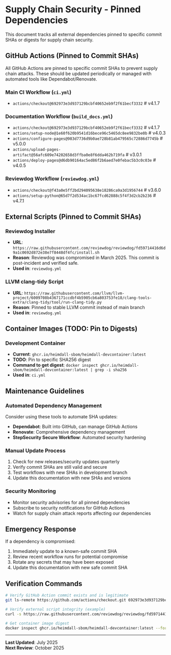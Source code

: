 # Supply Chain Security - Pinned Dependencies

This document tracks all external dependencies pinned to specific commit SHAs or digests for supply chain security.

## GitHub Actions (Pinned to Commit SHAs)

All GitHub Actions are pinned to specific commit SHAs to prevent supply chain attacks. These should be updated periodically or managed with automated tools like Dependabot/Renovate.

### Main CI Workflow (`ci.yml`)
- `actions/checkout@692973e3d937129bcbf40652eb9f2f61becf3332` # v4.1.7

### Documentation Workflow (`build_docs.yml`)
- `actions/checkout@692973e3d937129bcbf40652eb9f2f61becf3332` # v4.1.7  
- `actions/setup-node@1e60f620b9541d16bece96c5465dc8ee9832be0b` # v4.0.3
- `actions/configure-pages@983d7736d9b0ae728b81ab479565c72886d7745b` # v5.0.0  
- `actions/upload-pages-artifact@56afc609e74202658d3ffba0e8f6dda462b719fa` # v3.0.1
- `actions/deploy-pages@d6db90164ac5ed86f2b6aed7e0febac5b3c0c03e` # v4.0.5

### Reviewdog Workflow (`reviewdog.yml`)
- `actions/checkout@f43a0e5ff2bd294095638e18286ca9a3d1956744` # v3.6.0
- `actions/setup-python@65d7f2d534ac1bc67fcd62888c5f4f3d2cb2b236` # v4.7.1

## External Scripts (Pinned to Commit SHAs)

### Reviewdog Installer
- **URL**: `https://raw.githubusercontent.com/reviewdog/reviewdog/fd59714416d6d9a1c0692d872e38e7f8448df4fc/install.sh`
- **Reason**: Reviewdog was compromised in March 2025. This commit is post-incident and verified safe.
- **Used in**: `reviewdog.yml`

### LLVM clang-tidy Script  
- **URL**: `https://raw.githubusercontent.com/llvm/llvm-project/6009708b4367171ccdbf4b5905cb6a803753fe18/clang-tools-extra/clang-tidy/tool/run-clang-tidy.py`
- **Reason**: Pinned to stable LLVM commit instead of main branch
- **Used in**: `reviewdog.yml`

## Container Images (TODO: Pin to Digests)

### Development Container
- **Current**: `ghcr.io/heimdall-sbom/heimdall-devcontainer:latest`
- **TODO**: Pin to specific SHA256 digest  
- **Command to get digest**: `docker inspect ghcr.io/heimdall-sbom/heimdall-devcontainer:latest | grep -i sha256`
- **Used in**: `ci.yml`

## Maintenance Guidelines

### Automated Dependency Management
Consider using these tools to automate SHA updates:
- **Dependabot**: Built into GitHub, can manage GitHub Actions
- **Renovate**: Comprehensive dependency management  
- **StepSecurity Secure Workflow**: Automated security hardening

### Manual Update Process
1. Check for new releases/security updates quarterly
2. Verify commit SHAs are still valid and secure
3. Test workflows with new SHAs in development branch
4. Update this documentation with new SHAs and versions

### Security Monitoring
- Monitor security advisories for all pinned dependencies
- Subscribe to security notifications for GitHub Actions
- Watch for supply chain attack reports affecting our dependencies

## Emergency Response

If a dependency is compromised:
1. Immediately update to a known-safe commit SHA
2. Review recent workflow runs for potential compromise
3. Rotate any secrets that may have been exposed
4. Update this documentation with new safe commit SHA

## Verification Commands

```bash
# Verify GitHub Action commit exists and is legitimate
git ls-remote https://github.com/actions/checkout.git 692973e3d937129bcbf40652eb9f2f61becf3332

# Verify external script integrity (example)
curl -s https://raw.githubusercontent.com/reviewdog/reviewdog/fd59714416d6d9a1c0692d872e38e7f8448df4fc/install.sh | sha256sum

# Get container image digest
docker inspect ghcr.io/heimdall-sbom/heimdall-devcontainer:latest --format='{{index .RepoDigests 0}}'
```

---
**Last Updated**: July 2025  
**Next Review**: October 2025